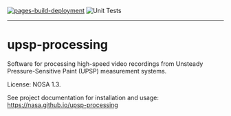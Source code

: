 
[![pages-build-deployment](https://github.com/nasa/upsp-processing/actions/workflows/pages/pages-build-deployment/badge.svg)](https://github.com/nasa/upsp-processing/actions/workflows/pages/pages-build-deployment)
![Unit Tests](https://github.com/nasa/upsp-processing/actions/workflows/build.yml/badge.svg?event=push)

-----

# upsp-processing

Software for processing high-speed video recordings from Unsteady Pressure-Sensitive Paint (UPSP) measurement systems.

License: NOSA 1.3.

See project documentation for installation and usage: https://nasa.github.io/upsp-processing

